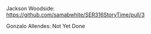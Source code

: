 Jackson Woodside: https://github.com/samabwhite/SER316StoryTime/pull/3

Gonzalo Allendes: Not Yet Done
